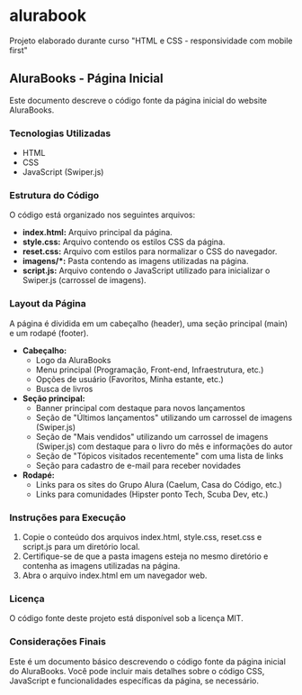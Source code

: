# alurabook
Projeto elaborado durante curso "HTML e CSS - responsividade com mobile first"

## AluraBooks - Página Inicial

Este documento descreve o código fonte da página inicial do website AluraBooks.

### Tecnologias Utilizadas
* HTML
* CSS
* JavaScript (Swiper.js)

### Estrutura do Código
O código está organizado nos seguintes arquivos:

* **index.html:** Arquivo principal da página.
* **style.css:** Arquivo contendo os estilos CSS da página.
* **reset.css:** Arquivo com estilos para normalizar o CSS do navegador.
* **imagens/*:** Pasta contendo as imagens utilizadas na página.
* **script.js:** Arquivo contendo o JavaScript utilizado para inicializar o Swiper.js (carrossel de imagens).

### Layout da Página
A página é dividida em um cabeçalho (header), uma seção principal (main) e um rodapé (footer).

* **Cabeçalho:**
  * Logo da AluraBooks
  * Menu principal (Programação, Front-end, Infraestrutura, etc.)
  * Opções de usuário (Favoritos, Minha estante, etc.)
  * Busca de livros
* **Seção principal:**
  * Banner principal com destaque para novos lançamentos
  * Seção de "Últimos lançamentos" utilizando um carrossel de imagens (Swiper.js)
  * Seção de "Mais vendidos" utilizando um carrossel de imagens (Swiper.js) com destaque para o livro do mês e informações do autor
  * Seção de "Tópicos visitados recentemente" com uma lista de links
  * Seção para cadastro de e-mail para receber novidades
* **Rodapé:**
  * Links para os sites do Grupo Alura (Caelum, Casa do Código, etc.)
  * Links para comunidades (Hipster ponto Tech, Scuba Dev, etc.)

### Instruções para Execução
1. Copie o conteúdo dos arquivos index.html, style.css, reset.css e script.js para um diretório local.
2. Certifique-se de que a pasta imagens esteja no mesmo diretório e contenha as imagens utilizadas na página.
3. Abra o arquivo index.html em um navegador web.

### Licença
O código fonte deste projeto está disponível sob a licença MIT.

### Considerações Finais
Este é um documento básico descrevendo o código fonte da página inicial do AluraBooks. Você pode incluir mais detalhes sobre o código CSS, JavaScript e funcionalidades específicas da página, se necessário.
